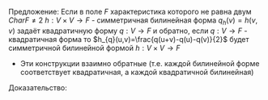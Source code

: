 
Предложение:
Если в поле $F$ характеристика которого не равна двум $Char F \neq 2$ 
$h: V\times V \rightarrow F$ - симметричная билинейная форма $q_{h}(v) = h(v,v)$ задаёт квадратичную форму $q:V\rightarrow F$ и обратно, если $q:V\rightarrow F$ - квадратичная форма то $h_{q}(u,v)=\frac{q(u+v)-q(u)-q(v)}{2}$ будет симметричной билинейной формой $h:V\times V \rightarrow F$ 
- Эти конструкции взаимно обратные (т.е. каждой билинейной форме соответствует квадратичная,  а каждой квадратичной билинейная)

Доказательство:










